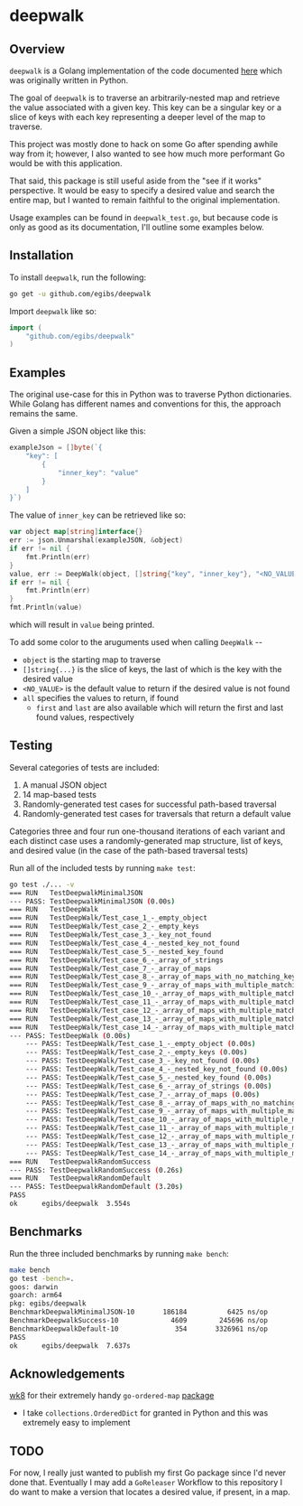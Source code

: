 # deepwalk

## Overview

`deepwalk` is a Golang implementation of the code documented [here](https://egibs.xyz/posts/technical/deep_walk/) which was originally written in Python.

The goal of `deepwalk` is to traverse an arbitrarily-nested map and retrieve the value associated with a given key. This key can be a singular key or a slice of keys with each key representing a deeper level of the map to traverse.

This project was mostly done to hack on some Go after spending awhile way from it; however, I also wanted to see how much more performant Go would be with this application. 

That said, this package is still useful aside from the "see if it works" perspective. It would be easy to specify a desired value and search the entire map, but I wanted to remain faithful to the original implementation.

Usage examples can be found in `deepwalk_test.go`, but because code is only as good as its documentation, I'll outline some examples below.

## Installation

To install `deepwalk`, run the following:
```sh
go get -u github.com/egibs/deepwalk
```

Import `deepwalk` like so:
```go
import (
    "github.com/egibs/deepwalk"
)
```

## Examples

The original use-case for this in Python was to traverse Python dictionaries. While Golang has different names and conventions for this, the approach remains the same.

Given a simple JSON object like this:
```go
exampleJson = []byte(`{
    "key": [
        {
            "inner_key": "value"
        }
    ]
}`)
```

The value of `inner_key` can be retrieved like so:
```go
var object map[string]interface{}
err := json.Unmarshal(exampleJSON, &object)
if err != nil {
    fmt.Println(err)
}
value, err := DeepWalk(object, []string{"key", "inner_key"}, "<NO_VALUE>", "all")
if err != nil {
    fmt.Println(err)
}
fmt.Println(value)
```
which will result in `value` being printed.

To add some color to the aruguments used when calling `DeepWalk` --
* `object` is the starting map to traverse
* `[]string{...}` is the slice of keys, the last of which is the key with the desired value
* `<NO_VALUE>` is the default value to return if the desired value is not found
* `all` specifies the values to return, if found
  * `first` and `last` are also available which will return the first and last found values, respectively

## Testing
Several categories of tests are included:
1. A manual JSON object
2. 14 map-based tests
3. Randomly-generated test cases for successful path-based traversal
4. Randomly-generated test cases for traversals that return a default value

Categories three and four run one-thousand iterations of each variant and each distinct case uses a randomly-generated map structure, list of keys, and desired value (in the case of the path-based traversal tests)

Run all of the included tests by running `make test`:
```sh
go test ./... -v
=== RUN   TestDeepwalkMinimalJSON
--- PASS: TestDeepwalkMinimalJSON (0.00s)
=== RUN   TestDeepWalk
=== RUN   TestDeepWalk/Test_case_1_-_empty_object
=== RUN   TestDeepWalk/Test_case_2_-_empty_keys
=== RUN   TestDeepWalk/Test_case_3_-_key_not_found
=== RUN   TestDeepWalk/Test_case_4_-_nested_key_not_found
=== RUN   TestDeepWalk/Test_case_5_-_nested_key_found
=== RUN   TestDeepWalk/Test_case_6_-_array_of_strings
=== RUN   TestDeepWalk/Test_case_7_-_array_of_maps
=== RUN   TestDeepWalk/Test_case_8_-_array_of_maps_with_no_matching_key
=== RUN   TestDeepWalk/Test_case_9_-_array_of_maps_with_multiple_matching_keys
=== RUN   TestDeepWalk/Test_case_10_-_array_of_maps_with_multiple_matching_keys,_return_last
=== RUN   TestDeepWalk/Test_case_11_-_array_of_maps_with_multiple_matching_keys,_return_first
=== RUN   TestDeepWalk/Test_case_12_-_array_of_maps_with_multiple_matching_keys,_return_default
=== RUN   TestDeepWalk/Test_case_13_-_array_of_maps_with_multiple_matching_keys,_return_default
=== RUN   TestDeepWalk/Test_case_14_-_array_of_maps_with_multiple_matching_keys,_return_default
--- PASS: TestDeepWalk (0.00s)
    --- PASS: TestDeepWalk/Test_case_1_-_empty_object (0.00s)
    --- PASS: TestDeepWalk/Test_case_2_-_empty_keys (0.00s)
    --- PASS: TestDeepWalk/Test_case_3_-_key_not_found (0.00s)
    --- PASS: TestDeepWalk/Test_case_4_-_nested_key_not_found (0.00s)
    --- PASS: TestDeepWalk/Test_case_5_-_nested_key_found (0.00s)
    --- PASS: TestDeepWalk/Test_case_6_-_array_of_strings (0.00s)
    --- PASS: TestDeepWalk/Test_case_7_-_array_of_maps (0.00s)
    --- PASS: TestDeepWalk/Test_case_8_-_array_of_maps_with_no_matching_key (0.00s)
    --- PASS: TestDeepWalk/Test_case_9_-_array_of_maps_with_multiple_matching_keys (0.00s)
    --- PASS: TestDeepWalk/Test_case_10_-_array_of_maps_with_multiple_matching_keys,_return_last (0.00s)
    --- PASS: TestDeepWalk/Test_case_11_-_array_of_maps_with_multiple_matching_keys,_return_first (0.00s)
    --- PASS: TestDeepWalk/Test_case_12_-_array_of_maps_with_multiple_matching_keys,_return_default (0.00s)
    --- PASS: TestDeepWalk/Test_case_13_-_array_of_maps_with_multiple_matching_keys,_return_default (0.00s)
    --- PASS: TestDeepWalk/Test_case_14_-_array_of_maps_with_multiple_matching_keys,_return_default (0.00s)
=== RUN   TestDeepwalkRandomSuccess
--- PASS: TestDeepwalkRandomSuccess (0.26s)
=== RUN   TestDeepwalkRandomDefault
--- PASS: TestDeepwalkRandomDefault (3.20s)
PASS
ok  	egibs/deepwalk	3.554s
```

## Benchmarks
Run the three included benchmarks by running `make bench`:
```sh
make bench                                                                                                (deepwalk) 19:36:58
go test -bench=.
goos: darwin
goarch: arm64
pkg: egibs/deepwalk
BenchmarkDeepwalkMinimalJSON-10    	  186184	      6425 ns/op
BenchmarkDeepwalkSuccess-10        	    4609	    245696 ns/op
BenchmarkDeepwalkDefault-10        	     354	   3326961 ns/op
PASS
ok  	egibs/deepwalk	7.637s
```

## Acknowledgements

[wk8](https://github.com/wk8) for their extremely handy `go-ordered-map` [package](https://pkg.go.dev/github.com/wk8/go-ordered-map/v2@v2.1.8)
  - I take `collections.OrderedDict` for granted in Python and this was extremely easy to implement

## TODO

For now, I really just wanted to publish my first Go package since I'd never done that. Eventually I may add a `GoReleaser` Workflow to this repository
I do want to make a version that locates a desired value, if present, in a map.